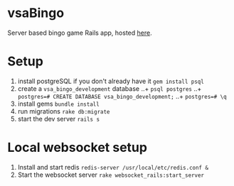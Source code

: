 # vsaBingo
Server based bingo game Rails app, hosted [here](https://salty-thicket-55431.herokuapp.com/).

# Setup
1. install postgreSQL if you don't already have it `gem install psql`
2. create a `vsa_bingo_development` database
..+ `psql postgres`
..+ `postgres=# CREATE DATABASE vsa_bingo_development;`
..+ `postgres=# \q`
3. install gems `bundle install`
4. run migrations `rake db:migrate`
5. start the dev server `rails s`

# Local websocket setup
1. Install and start redis `redis-server /usr/local/etc/redis.conf &`
2. Start the websocket server `rake websocket_rails:start_server`

